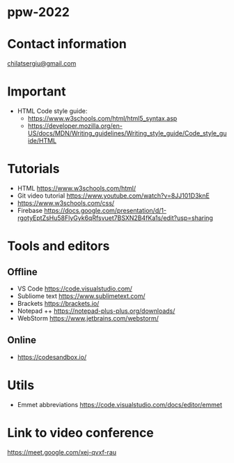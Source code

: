 # ppw-2022

# Contact information
chilatsergiu@gmail.com

# Important 
+ HTML Code style guide:
  + https://www.w3schools.com/html/html5_syntax.asp
  + https://developer.mozilla.org/en-US/docs/MDN/Writing_guidelines/Writing_style_guide/Code_style_guide/HTML

# Tutorials
- HTML https://www.w3schools.com/html/
- Git video tutorial https://www.youtube.com/watch?v=8JJ101D3knE
- https://www.w3schools.com/css/
- Firebase https://docs.google.com/presentation/d/1-rgotyEptZsHu58FlyGyk6qRfsvuet7BSXN2B4fKa1s/edit?usp=sharing

# Tools and editors
## Offline
- VS Code https://code.visualstudio.com/
- Subliome text https://www.sublimetext.com/
- Brackets https://brackets.io/
- Notepad ++ https://notepad-plus-plus.org/downloads/
- WebStorm https://www.jetbrains.com/webstorm/

## Online
- https://codesandbox.io/

# Utils
- Emmet abbreviations https://code.visualstudio.com/docs/editor/emmet

# Link to video conference
https://meet.google.com/xej-qvxf-rau
